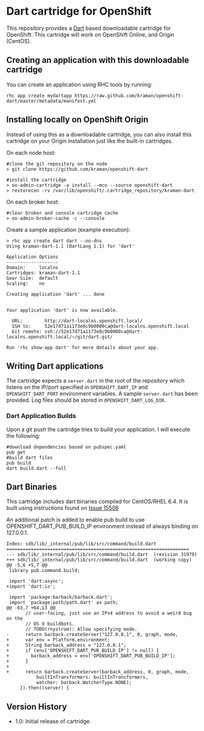 # Dart cartridge for OpenShift

This repository provides a [Dart](https://www.dartlang.org/) based downloadable cartridge for OpenShift.
This cartridge will work on OpenShift Online, and Origin (CentOS).

## Creating an application with this downloadable cartridge

You can create an application using RHC tools by running:

    rhc app create mydartapp https://raw.github.com/kraman/openshift-dart/master/metadata/manifest.yml
    
## Installing locally on OpenShift Origin

Instead of using this as a downloadable cartridge, you can also install this cartridge on your Origin
installation just like the built-in cartridges.

On each node host:

    #clone the git repository on the node
    > git clone https://github.com/kraman/openshift-dart
    
    #install the cartridge
    > oo-admin-cartridge -a install --mco --source openshift-dart
    > restorecon -rv /var/lib/openshift/.cartridge_repository/kraman-dart

On each broker host:
    
    #clear broker and console cartridge cache
    > oo-admin-broker-cache -c --console

Create a sample application (example execution):

    > rhc app create dart dart --no-dns
    Using kraman-dart-1.1 (DartLang 1.1) for 'dart'

    Application Options
    -------------------
    Domain:     localns
    Cartridges: kraman-dart-1.1
    Gear Size:  default
    Scaling:    no

    Creating application 'dart' ... done


    Your application 'dart' is now available.

      URL:        http://dart-localns.openshift.local/
      SSH to:     52e17d71a1173e8c9b0000ca@dart-localns.openshift.local
      Git remote: ssh://52e17d71a1173e8c9b0000ca@dart-localns.openshift.local/~/git/dart.git/

    Run 'rhc show-app dart' for more details about your app.
    
    
## Writing Dart applications

The cartridge expects a ```server.dart``` in the root of the repository which listens on the IP/port specified
in ```OPENSHIFT_DART_IP``` and ```OPENSHIFT_DART_PORT``` environment variables. A sample ```server.dart``` has
been provided. Log files should be stored in ```OPENSHIFT_DART_LOG_DIR```.

### Dart Application Builds

Upon a git push the cartridge tries to build your application. I will execute the following:

    #download dependencies based on pubspec.yaml
    pub get
    #build dart files
    pub build
    dart build.dart --full

## Dart Binaries

This cartridge includes dart binaries compiled for CentOS/RHEL 6.4. It is built using instructions found on [Issue 15506](https://code.google.com/p/dart/issues/detail?id=15506#c1)

An additional patch is added to enable pub build to use OPENSHIFT_DART_PUB_BUILD_IP environment instead of always binding on 127.0.0.1.

    Index: sdk/lib/_internal/pub/lib/src/command/build.dart
    ===================================================================
    --- sdk/lib/_internal/pub/lib/src/command/build.dart  (revision 31979)
    +++ sdk/lib/_internal/pub/lib/src/command/build.dart  (working copy)
    @@ -5,6 +5,7 @@
     library pub.command.build;
     
     import 'dart:async';
    +import 'dart:io';
     
     import 'package:barback/barback.dart';
     import 'package:path/path.dart' as path;
    @@ -63,7 +64,13 @@
           // user-facing, just use an IPv4 address to avoid a weird bug on the
           // OS X buildbots.
           // TODO(rnystrom): Allow specifying mode.
    -      return barback.createServer("127.0.0.1", 0, graph, mode,
    +      var env = Platform.environment;
    +      String barback_address = "127.0.0.1";
    +      if (env['OPENSHIFT_DART_PUB_BUILD_IP'] != null) {
    +        barback_address = env['OPENSHIFT_DART_PUB_BUILD_IP'];
    +      }
    +
    +      return barback.createServer(barback_address, 0, graph, mode,
               builtInTransformers: builtInTransformers,
               watcher: barback.WatcherType.NONE);
         }).then((server) {

## Version History

* 1.0: Initial release of cartridge.
